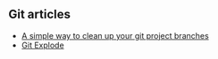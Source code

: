 ## Git articles

- [A simple way to clean up your git project branches](https://medium.com/@FlorentDestrema/a-simple-way-to-clean-up-your-git-project-branches-283b87478fbc)
- [Git Explode](https://lostmsu.github.io/Git-Explode/)
